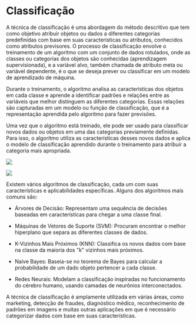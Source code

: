 # Classificação

A técnica de classificação é uma abordagem do método descritivo que tem como objetivo atribuir objetos ou dados a diferentes categorias predefinidas com base em suas características ou atributos, conhecidos como atributos previsores. O processo de classificação envolve o treinamento de um algoritmo com um conjunto de dados rotulados, onde as classes ou categorias dos objetos são conhecidas (aprendizagem supervisionada), e a variável alvo, também chamada de atributo meta ou variável dependente, é o que se deseja prever ou classificar em um modelo de aprendizado de máquina.

Durante o treinamento, o algoritmo analisa as características dos objetos em cada classe e aprende a identificar padrões e relações entre as variáveis que melhor distinguem as diferentes categorias. Essas relações são capturadas em um modelo ou função de classificação, que é a representação aprendida pelo algoritmo para fazer previsões.

Uma vez que o algoritmo está treinado, ele pode ser usado para classificar novos dados ou objetos em uma das categorias previamente definidas. Para isso, o algoritmo utiliza as características desses novos dados e aplica o modelo de classificação aprendido durante o treinamento para atribuir a categoria mais apropriada.

![](representacao-da-classificacao.png)

![](representacao-supervisionada-inducao.png)

Existem vários algoritmos de classificação, cada um com suas características e aplicabilidades específicas. Alguns dos algoritmos mais comuns são:

- Árvores de Decisão: Representam uma sequência de decisões baseadas em características para chegar a uma classe final.

- Máquinas de Vetores de Suporte (SVM): Procuram encontrar o melhor hiperplano que separa as diferentes classes de dados.

- K-Vizinhos Mais Próximos (KNN): Classifica os novos dados com base na classe da maioria dos "k" vizinhos mais próximos.

- Naive Bayes: Baseia-se no teorema de Bayes para calcular a probabilidade de um dado objeto pertencer a cada classe.

- Redes Neurais: Modelam a classificação inspiradas no funcionamento do cérebro humano, usando camadas de neurônios interconectados.

A técnica de classificação é amplamente utilizada em várias áreas, como marketing, detecção de fraudes, diagnóstico médico, reconhecimento de padrões em imagens e muitas outras aplicações em que é necessário categorizar dados com base em suas características.